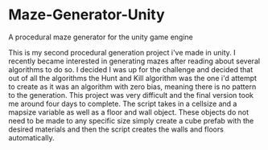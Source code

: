 # Maze-Generator-Unity
A procedural maze generator for the unity game engine

This is my second procedural generation project i've made in unity. I recently became interested in generating mazes after reading about several algorithms to do so.
I decided I was up for the challenge and decided that out of all the algorithms the Hunt and Kill algorithm was the one i'd attempt to create as 
it was an algorithm with zero bias, meaning there is no pattern to the generation. This project was very difficult and the final version took me around
four days to complete. The script takes in a cellsize and a mapsize variable as well as a floor and wall object. These objects do not need to be made 
to any specific size simply create a cube prefab with the desired materials and then the script creates the walls and floors automatically. 
